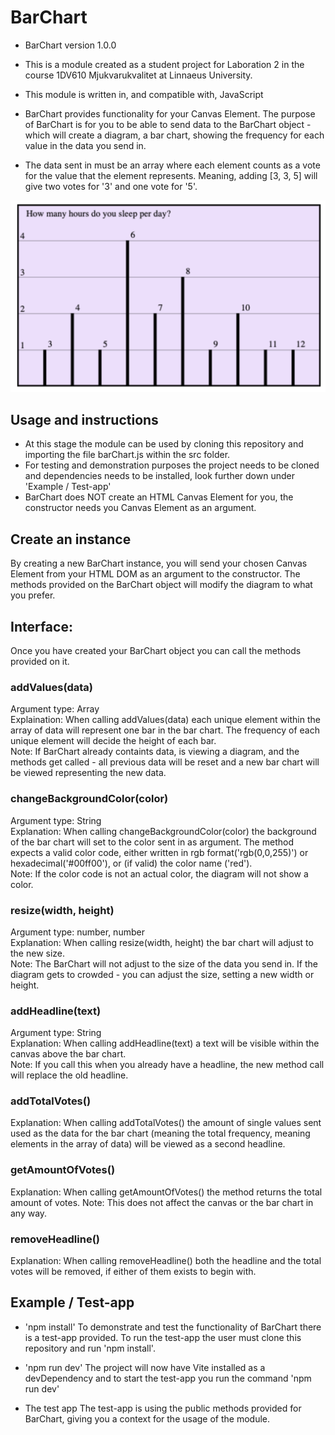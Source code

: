 # BarChart
- BarChart version 1.0.0
- This is a module created as a student project for Laboration 2 in the course 1DV610 Mjukvarukvalitet at Linnaeus University.
- This module is written in, and compatible with, JavaScript

- BarChart provides functionality for your Canvas Element. The purpose of BarChart is for you to be able to send data to the BarChart object - which will create a diagram, a bar chart, showing the frequency for each value in the data you send in. 
- The data sent in must be an array where each element counts as a vote for the value that the element represents. Meaning, adding [3, 3, 5] will give two votes for '3' and one vote for '5'.

<img src="test-app/img/examplechart.png" alt="Example Chart" width="600"/>


## Usage and instructions
- At this stage the module can be used by cloning this repository and importing the file barChart.js within the src folder.
- For testing and demonstration purposes the project needs to be cloned and dependencies needs to be installed, look further down under 'Example / Test-app'
- BarChart does NOT create an HTML Canvas Element for you, the constructor needs you Canvas Element as an argument.

## Create an instance
By creating a new BarChart instance, you will send your chosen Canvas Element from your HTML DOM as an argument to the constructor. The methods provided on the BarChart object will modify the diagram to what you prefer.

## Interface:
Once you have created your BarChart object you can call the methods provided on it.
### addValues(data)          
Argument type: Array           
Explaination: When calling addValues(data) each unique element within the array of data will represent one bar in the bar chart. The frequency of each unique element will decide the height of each bar.            
Note: If BarChart already containts data, is viewing a diagram, and the methods get called - all previous data will be reset and a new bar chart will be viewed representing the new data.
### changeBackgroundColor(color)             
Argument type: String           
Explanation: When calling changeBackgroundColor(color) the background of the bar chart will set to the color sent in as argument. The method expects a valid color code, either written in rgb format('rgb(0,0,255)') or hexadecimal('#00ff00'), or (if valid) the color name ('red').           
Note: If the color code is not an actual color, the diagram will not show a color.
### resize(width, height)             
Argument type: number, number          
Explanation: When calling resize(width, height) the bar chart will adjust to the new size.              
Note: The BarChart will not adjust to the size of the data you send in. If the diagram gets to crowded - you can adjust the size, setting a new width or height.
### addHeadline(text)        
Argument type: String           
Explanation: When calling addHeadline(text) a text will be visible within the canvas above the bar chart.              
Note: If you call this when you already have a headline, the new method call will replace the old headline.
### addTotalVotes()           
Explanation: When calling addTotalVotes() the amount of single values sent used as the data for the bar chart (meaning the total frequency, meaning elements in the array of data) will be viewed as a second headline.          
### getAmountOfVotes()          
Explanation: When calling getAmountOfVotes() the method returns the total amount of votes.
Note: This does not affect the canvas or the bar chart in any way.
### removeHeadline()           
Explanation: When calling removeHeadline() both the headline and the total votes will be removed, if either of them exists to begin with.

## Example / Test-app
* 'npm install'
To demonstrate and test the functionality of BarChart there is a test-app provided. To run the test-app the user must clone this repository and run 'npm install'. 

* 'npm run dev'
The project will now have Vite installed as a devDependency and to start the test-app you run the command 'npm run dev'

* The test app
The test-app is using the public methods provided for BarChart, giving you a context for the usage of the module.